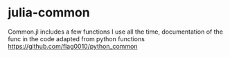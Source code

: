 # julia-common
Common.jl includes a few functions I use all the time, documentation of the func in the code
adapted from python functions https://github.com/flag0010/python_common

